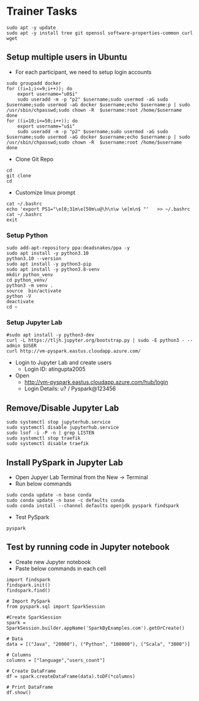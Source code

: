 # Trainer Tasks

```
sudo apt -y update
sudo apt -y install tree git openssl software-properties-common curl wget
```

## Setup multiple users in Ubuntu
- For each participant, we need to setup login accounts
```
sudo groupadd docker
for ((i=1;i<=9;i++)); do
	export username="u0$i"
	sudo useradd -m -p "p2" $username;sudo usermod -aG sudo $username;sudo usermod -aG docker $username;echo $username:p | sudo /usr/sbin/chpasswd;sudo chown -R  $username:root /home/$username
done
for ((i=10;i<=50;i++)); do
	export username="u$i"
	sudo useradd -m -p "p2" $username;sudo usermod -aG sudo $username;sudo usermod -aG docker $username;echo $username:p | sudo /usr/sbin/chpasswd;sudo chown -R  $username:root /home/$username
done
```

-  Clone Git Repo
```
cd
git clone
cd
```

- Customize linux prompt
```
cat ~/.bashrc
echo 'export PS1="\e[0;31m\e[50m\u@\h\n\w \e[m\n$ "'   >> ~/.bashrc
cat ~/.bashrc
exit
```

### Setup Python
```
sudo add-apt-repository ppa:deadsnakes/ppa -y
sudo apt install -y python3.10
python3.10 --version
sudo apt install -y python3-pip
sudo apt install -y python3.8-venv
mkdir python_venv
cd python_venv/
python3 -m venv .
source  bin/activate
python -V
deactivate
cd ~
```

### Setup Jupyter Lab
```
#sudo apt install -y python3-dev
curl -L https://tljh.jupyter.org/bootstrap.py | sudo -E python3 - --admin $USER
curl http://vm-pyspark.eastus.cloudapp.azure.com/
```
- Login to Jupyter Lab and create users
  - Login ID: atingupta2005
- Open
  - http://vm-pyspark.eastus.cloudapp.azure.com/hub/login
  - Login Details: u? / Pyspark@123456

## Remove/Disable Jupyter Lab
```
sudo systemctl stop jupyterhub.service
sudo systemctl disable jupyterhub.service
sudo lsof -i -P -n | grep LISTEN
sudo systemctl stop traefik
sudo systemctl disable traefik
```

## Install PySpark in Jupyter Lab
- Open Jupyer Lab Terminal from the New -> Terminal
- Run below commands
```
sudo conda update -n base conda
sudo conda update -n base -c defaults conda
sudo conda install --channel defaults openjdk pyspark findspark
```

- Test PySpark
```
pyspark
```

## Test by running code in Jupyter notebook
- Create new Jupyter notebook
- Paste below commands in each cell
```
import findspark
findspark.init()
findspark.find()
```


```
# Import PySpark
from pyspark.sql import SparkSession
```

```
#Create SparkSession
spark = SparkSession.builder.appName('SparkByExamples.com').getOrCreate()
```

```
# Data
data = [("Java", "20000"), ("Python", "100000"), ("Scala", "3000")]
```

```
# Columns
columns = ["language","users_count"]
```

```
# Create DataFrame
df = spark.createDataFrame(data).toDF(*columns)
```

```
# Print DataFrame
df.show()
```
